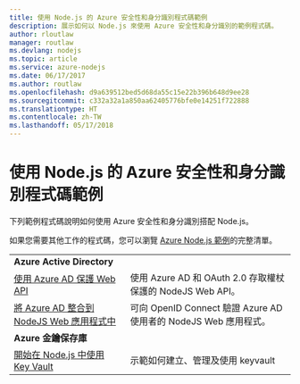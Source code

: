 ```yaml
---
title: 使用 Node.js 的 Azure 安全性和身分識別程式碼範例
description: 展示如何以 Node.js 來使用 Azure 安全性和身分識別的範例程式碼。
author: rloutlaw
manager: routlaw
ms.devlang: nodejs
ms.topic: article
ms.service: azure-nodejs
ms.date: 06/17/2017
ms.author: routlaw
ms.openlocfilehash: d9a639512bed5d68da55c15e22b396b648d9ee28
ms.sourcegitcommit: c332a32a1a850aa62405776bfe0e14251f722888
ms.translationtype: HT
ms.contentlocale: zh-TW
ms.lasthandoff: 05/17/2018
---
```

# <a name="azure-security-and-identity-with-nodejs-code-samples"></a>使用 Node.js 的 Azure 安全性和身分識別程式碼範例

下列範例程式碼說明如何使用 Azure 安全性和身分識別搭配 Node.js。

如果您需要其他工作的程式碼，您可以瀏覽 [Azure Node.js 範例](https://azure.microsoft.com/resources/samples/?term=nodejs)的完整清單。

| | |
|---|---|
| **Azure Active Directory** ||
| [使用 Azure AD 保護 Web API](https://azure.microsoft.com/resources/samples/active-directory-node-webapi/) | 使用 Azure AD 和 OAuth 2.0 存取權杖保護的 NodeJS Web API。 |
| [將 Azure AD 整合到 NodeJS Web 應用程式中](https://azure.microsoft.com/resources/samples/active-directory-node-webapp-openidconnect/) | 可向 OpenID Connect 驗證 Azure AD 使用者的 NodeJS Web 應用程式。 |
| **Azure 金鑰保存庫** ||
| [開始在 Node.js 中使用 Key Vault](https://azure.microsoft.com/resources/samples/key-vault-node-getting-started/) | 示範如何建立、管理及使用 keyvault |
